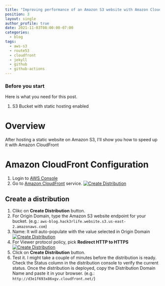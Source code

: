 ```yaml
---
title: "Improving performance of an Amazon S3 website with Amazon CloudFront"
position: 3
layout: single
author_profile: true
date: 2021-11-03T08:00:00-07:00
categories:
  - blog
tags:
  - aws-s3
  - route53
  - cloudfront
  - jekyll
  - github
  - github-actions
---
```


### Before you start
Here is what you need for this post.
1. S3 Bucket with static hosting enabled

# Overview
After hosting a static website on Amazon S3, I'll show you how to speed up it with Amazon CloudFront

# Amazon CloudFront Configuration
1. Login to [AWS Console](console.aws.amazon.com)
1. Go to [Amazon  CloudFront](https://console.aws.amazon.com/cloudfront/) service. 
[![Create Distribution](https://i.ibb.co/WKt2Ryh/Create-Distribution-1.png)](https://i.ibb.co/WKt2Ryh/Create-Distribution-1.png)

## Create a distribution
1. Clikc on <b>Create Distribution</b> button.
1. For Origin Domain, type the Amazon S3 website endpoint for your bucket. (e.g.: `aws-blog.hack3rlife.website.s3.us-east-2.amazonaws.com`)
1. Name: It will auto-populate with the value selected in Origin Domain
[![Create Distribution](https://i.ibb.co/4FMKjDZ/Create-Distribution-2.png)](https://i.ibb.co/4FMKjDZ/Create-Distribution-2.png)
1. For Viewer protocol policy, pick **Redirect HTTP to HTTPS**
[![Create Distribution](https://i.ibb.co/rFftvnm/Create-Distribution-3.png)](https://i.ibb.co/rFftvnm/Create-Distribution-3.png)
1. Click on <b>Create Distribution</b> button.
1. Test it. I might take a couple of minutes before the distribution is ready. Check the Status column in the distribution console to verify the current status. Once the distribution is deployed, copy the Distribution Domain Name and paste it in your browser. (e.g.: `http://d3e1f693x86xgv.cloudfront.net/`)